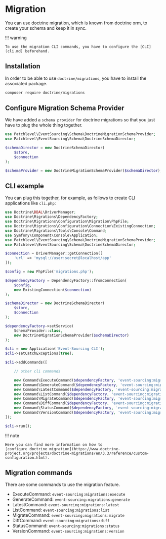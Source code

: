 # Migration

You can use doctrine migration, which is known from doctrine orm, to create your schema and keep it in sync.

!!! warning

    To use the migration CLI commands, you have to configure the [CLI](cli.md) beforehand.

## Installation

In order to be able to use `doctrine/migrations`,
you have to install the associated package.

```bash
composer require doctrine/migrations
```

## Configure Migration Schema Provider

We have added a `schema provider` for doctrine migrations
so that you just have to plug the whole thing together.

```php
use Patchlevel\EventSourcing\Schema\DoctrineMigrationSchemaProvider;
use Patchlevel\EventSourcing\Schema\DoctrineSchemaDirector;

$schemaDirector = new DoctrineSchemaDirector(
    $store,
    $connection
);

$schemaProvider = new DoctrineMigrationSchemaProvider($schemaDirector);
```

## CLI example

You can plug this together, for example, as follows to create CLI applications like `cli.php`:

```php
use Doctrine\DBAL\DriverManager;
use Doctrine\Migrations\DependencyFactory;
use Doctrine\Migrations\Configuration\Migration\PhpFile;
use Doctrine\Migrations\Configuration\Connection\ExistingConnection;
use Doctrine\Migrations\Tools\Console\Command;
use Symfony\Component\Console\Application;
use Patchlevel\EventSourcing\Schema\DoctrineMigrationSchemaProvider;
use Patchlevel\EventSourcing\Schema\DoctrineSchemaDirector;

$connection = DriverManager::getConnection([
    'url' => 'mysql://user:secret@localhost/app'
]);

$config = new PhpFile('migrations.php');

$dependencyFactory = DependencyFactory::fromConnection(
    $config,
    new ExistingConnection($connection)
);

$schemaDirector = new DoctrineSchemaDirector(
    $store,
    $connection
);

$dependencyFactory->setService(
    SchemaProvider::class,
    new DoctrineMigrationSchemaProvider($schemaDirector)
);

$cli = new Application('Event-Sourcing CLI');
$cli->setCatchExceptions(true);

$cli->addCommands([

    // other cli commands

    new Command\ExecuteCommand($dependencyFactory, 'event-sourcing:migrations:execute'),
    new Command\GenerateCommand($dependencyFactory, 'event-sourcing:migrations:generate'),
    new Command\LatestCommand($dependencyFactory, 'event-sourcing:migrations:latest'),
    new Command\ListCommand($dependencyFactory, 'event-sourcing:migrations:list'),
    new Command\MigrateCommand($dependencyFactory, 'event-sourcing:migrations:migrate'),
    new Command\DiffCommand($dependencyFactory, 'event-sourcing:migrations:diff'),
    new Command\StatusCommand($dependencyFactory, 'event-sourcing:migrations:status'),
    new Command\VersionCommand($dependencyFactory, 'event-sourcing:migrations:version'),
]);

$cli->run();
```

!!! note

    Here you can find more information on how to
    [configure doctrine migration](https://www.doctrine-project.org/projects/doctrine-migrations/en/3.3/reference/custom-configuration.html).

## Migration commands

There are some commands to use the migration feature.

- ExecuteCommand: `event-sourcing:migrations:execute`
- GenerateCommand: `event-sourcing:migrations:generate`
- LatestCommand: `event-sourcing:migrations:latest`
- ListCommand: `event-sourcing:migrations:list`
- MigrateCommand: `event-sourcing:migrations:migrate`
- DiffCommand: `event-sourcing:migrations:diff`
- StatusCommand: `event-sourcing:migrations:status`
- VersionCommand: `event-sourcing:migrations:version`
